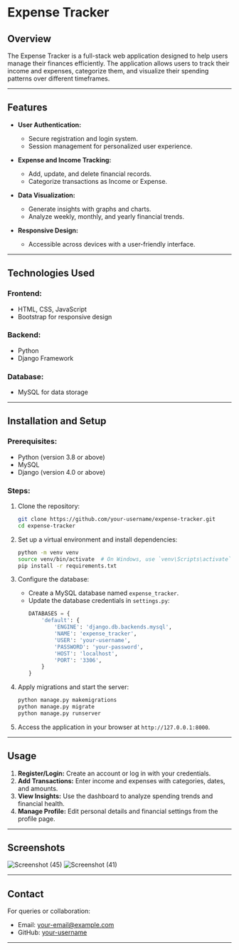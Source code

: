 # Expense Tracker

## Overview
The Expense Tracker is a full-stack web application designed to help users manage their finances efficiently. The application allows users to track their income and expenses, categorize them, and visualize their spending patterns over different timeframes.

---

## Features

- **User Authentication:**
  - Secure registration and login system.
  - Session management for personalized user experience.

- **Expense and Income Tracking:**
  - Add, update, and delete financial records.
  - Categorize transactions as Income or Expense.

- **Data Visualization:**
  - Generate insights with graphs and charts.
  - Analyze weekly, monthly, and yearly financial trends.

- **Responsive Design:**
  - Accessible across devices with a user-friendly interface.

---

## Technologies Used

### Frontend:
- HTML, CSS, JavaScript
- Bootstrap for responsive design

### Backend:
- Python
- Django Framework

### Database:
- MySQL for data storage

---

## Installation and Setup

### Prerequisites:
- Python (version 3.8 or above)
- MySQL
- Django (version 4.0 or above)

### Steps:

1. Clone the repository:
   ```bash
   git clone https://github.com/your-username/expense-tracker.git
   cd expense-tracker
   ```

2. Set up a virtual environment and install dependencies:
   ```bash
   python -m venv venv
   source venv/bin/activate  # On Windows, use `venv\Scripts\activate`
   pip install -r requirements.txt
   ```

3. Configure the database:
   - Create a MySQL database named `expense_tracker`.
   - Update the database credentials in `settings.py`:
     ```python
     DATABASES = {
         'default': {
             'ENGINE': 'django.db.backends.mysql',
             'NAME': 'expense_tracker',
             'USER': 'your-username',
             'PASSWORD': 'your-password',
             'HOST': 'localhost',
             'PORT': '3306',
         }
     }
     ```

4. Apply migrations and start the server:
   ```bash
   python manage.py makemigrations
   python manage.py migrate
   python manage.py runserver
   ```

5. Access the application in your browser at `http://127.0.0.1:8000`.

---

## Usage

1. **Register/Login:** Create an account or log in with your credentials.
2. **Add Transactions:** Enter income and expenses with categories, dates, and amounts.
3. **View Insights:** Use the dashboard to analyze spending trends and financial health.
4. **Manage Profile:** Edit personal details and financial settings from the profile page.

---

## Screenshots
![Screenshot (45)](https://github.com/user-attachments/assets/895282f6-ac2d-4b46-825a-579b903281ec)
![Screenshot (41)](https://github.com/user-attachments/assets/2aaedd6a-94c0-465c-81b0-303b5e975cfa)



---




## Contact
For queries or collaboration:
- Email: your-email@example.com
- GitHub: [your-username](https://github.com/your-username)

---
